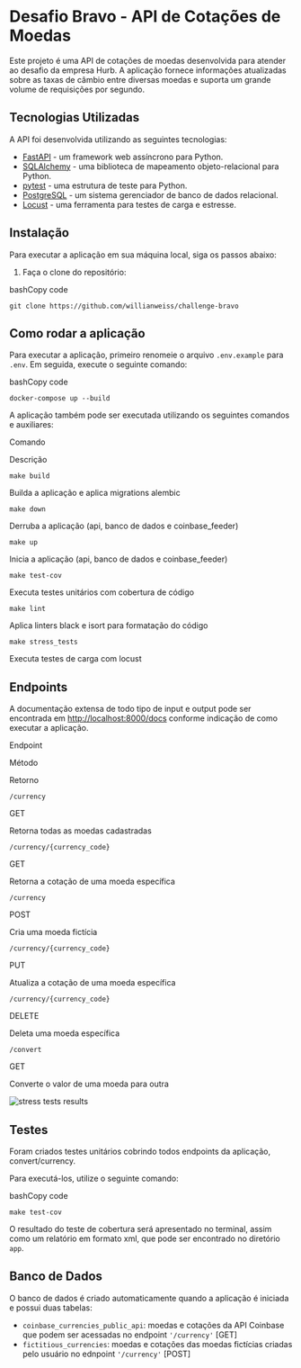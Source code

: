 # Desafio Bravo - API de Cotações de Moedas

Este projeto é uma API de cotações de moedas desenvolvida para atender ao desafio da empresa Hurb. A aplicação fornece informações atualizadas sobre as taxas de câmbio entre diversas moedas e suporta um grande volume de requisições por segundo.

## Tecnologias Utilizadas

A API foi desenvolvida utilizando as seguintes tecnologias:

-   [FastAPI](https://fastapi.tiangolo.com/) - um framework web assíncrono para Python.
-   [SQLAlchemy](https://www.sqlalchemy.org/) - uma biblioteca de mapeamento objeto-relacional para Python.
-   [pytest](https://docs.pytest.org/en/latest/) - uma estrutura de teste para Python.
-   [PostgreSQL](https://www.postgresql.org/) - um sistema gerenciador de banco de dados relacional.
-   [Locust](https://locust.io/) - uma ferramenta para testes de carga e estresse.

## Instalação

Para executar a aplicação em sua máquina local, siga os passos abaixo:

1.  Faça o clone do repositório:

bashCopy code

`git clone https://github.com/willianweiss/challenge-bravo`

## Como rodar a aplicação

Para executar a aplicação, primeiro renomeie o arquivo `.env.example` para `.env`. Em seguida, execute o seguinte comando:

bashCopy code

`docker-compose up --build` 

A aplicação também pode ser executada utilizando os seguintes comandos e auxiliares:

Comando

Descrição

`make build`

Builda a aplicação e aplica migrations alembic

`make down`

Derruba a aplicação (api, banco de dados e coinbase_feeder)

`make up`

Inicia a aplicação (api, banco de dados e coinbase_feeder)

`make test-cov`

Executa testes unitários com cobertura de código

`make lint`

Aplica linters black e isort para formatação do código

`make stress_tests`

Executa testes de carga com locust

## Endpoints

A documentação extensa de todo tipo de input e output pode ser encontrada em [http://localhost:8000/docs](http://localhost:8000/docs) conforme indicação de como executar a aplicação.

Endpoint

Método

Retorno

`/currency`

GET

Retorna todas as moedas cadastradas

`/currency/{currency_code}`

GET

Retorna a cotação de uma moeda específica

`/currency`

POST

Cria uma moeda fictícia

`/currency/{currency_code}`

PUT

Atualiza a cotação de uma moeda específica

`/currency/{currency_code}`

DELETE

Deleta uma moeda específica

`/convert`

GET

Converte o valor de uma moeda para outra

![stress tests results](https://chat.openai.com/app/docs_images/endpoints.png)

## Testes

Foram criados testes unitários cobrindo todos endpoints da aplicação, convert/currency.

Para executá-los, utilize o seguinte comando:

bashCopy code

`make test-cov` 

O resultado do teste de cobertura será apresentado no terminal, assim como um relatório em formato xml, que pode ser encontrado no diretório `app`.

## Banco de Dados

O banco de dados é criado automaticamente quando a aplicação é iniciada e possui duas tabelas:

-   `coinbase_currencies_public_api`: moedas e cotações da API Coinbase que podem ser acessadas no endpoint `'/currency'` [GET]
-   `fictitious_currencies`: moedas e cotações das moedas fictícias criadas pelo usuário no ednpoint `'/currency'` [POST]